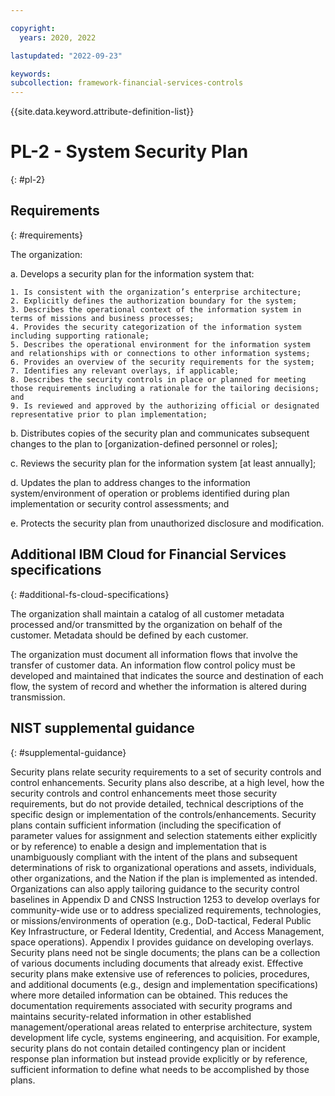 ```yaml
---

copyright:
  years: 2020, 2022

lastupdated: "2022-09-23"

keywords: 
subcollection: framework-financial-services-controls
---
```


{{site.data.keyword.attribute-definition-list}}

# PL-2 - System Security Plan
{: #pl-2}

## Requirements
{: #requirements}

The organization:

a. Develops a security plan for the information system that:

    1. Is consistent with the organization’s enterprise architecture;
    2. Explicitly defines the authorization boundary for the system;
    3. Describes the operational context of the information system in terms of missions and business processes;
    4. Provides the security categorization of the information system including supporting rationale;
    5. Describes the operational environment for the information system and relationships with or connections to other information systems;
    6. Provides an overview of the security requirements for the system;
    7. Identifies any relevant overlays, if applicable;
    8. Describes the security controls in place or planned for meeting those requirements including a rationale for the tailoring decisions; and
    9. Is reviewed and approved by the authorizing official or designated representative prior to plan implementation;

b. Distributes copies of the security plan and communicates subsequent changes to the plan to [organization-defined personnel or roles];

c. Reviews the security plan for the information system [at least annually];

d. Updates the plan to address changes to the information system/environment of operation or problems identified during plan implementation or security control assessments; and

e. Protects the security plan from unauthorized disclosure and modification.

## Additional IBM Cloud for Financial Services specifications
{: #additional-fs-cloud-specifications}

The organization shall maintain a catalog of all customer metadata processed and/or transmitted by the organization on behalf of the customer.  Metadata should be defined by each customer.

The organization must document all information flows that involve the transfer of customer data.  An information flow control policy must be developed and maintained that indicates the source and destination of each flow, the system of record and whether the information is altered during transmission.

## NIST supplemental guidance
{: #supplemental-guidance}

Security plans relate security requirements to a set of security controls and control enhancements. Security plans also describe, at a high level, how the security controls and control enhancements meet those security requirements, but do not provide detailed, technical descriptions of the specific design or implementation of the controls/enhancements. Security plans contain sufficient information (including the specification of parameter values for assignment and selection statements either explicitly or by reference) to enable a design and implementation that is unambiguously compliant with the intent of the plans and subsequent determinations of risk to organizational operations and assets, individuals, other organizations, and the Nation if the plan is implemented as intended. Organizations can also apply tailoring guidance to the security control baselines in Appendix D and CNSS Instruction 1253 to develop overlays for community-wide use or to address specialized requirements, technologies, or missions/environments of operation (e.g., DoD-tactical, Federal Public Key Infrastructure, or Federal Identity, Credential, and Access Management, space operations). Appendix I provides guidance on developing overlays. Security plans need not be single documents; the plans can be a collection of various documents including documents that already exist. Effective security plans make extensive use of references to policies, procedures, and additional documents (e.g., design and implementation specifications) where more detailed information can be obtained. This reduces the documentation requirements associated with security programs and maintains security-related information in other established management/operational areas related to enterprise architecture, system development life cycle, systems engineering, and acquisition. For example, security plans do not contain detailed contingency plan or incident response plan information but instead provide explicitly or by reference, sufficient information to define what needs to be accomplished by those plans.

